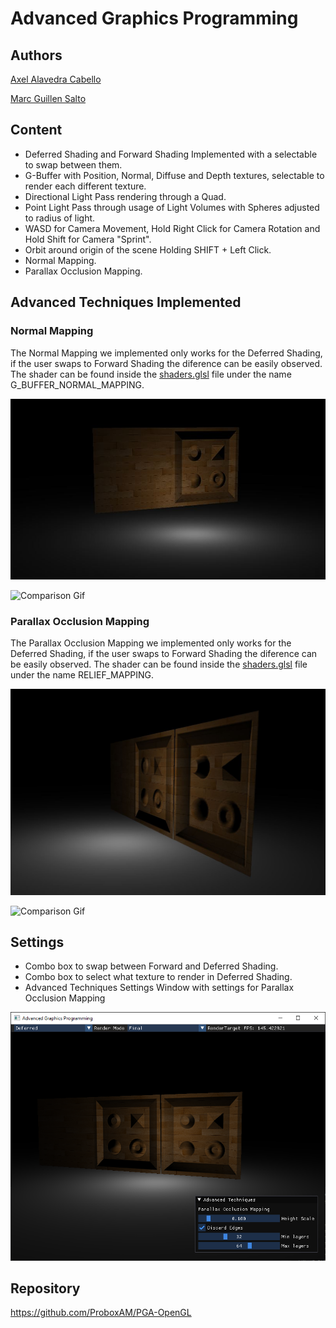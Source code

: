 # Advanced Graphics Programming
## Authors
[Axel Alavedra Cabello](https://github.com/AxelAlavedra)

[Marc Guillen Salto](https://github.com/Marcgs96)

## Content
* Deferred Shading and Forward Shading Implemented with a selectable to swap between them.
* G-Buffer with Position, Normal, Diffuse and Depth textures, selectable to render each different texture.
* Directional Light Pass rendering through a Quad.
* Point Light Pass through usage of Light Volumes with Spheres adjusted to radius of light.
* WASD for Camera Movement, Hold Right Click for Camera Rotation and Hold Shift for Camera "Sprint".
* Orbit around origin of the scene Holding SHIFT + Left Click.
* Normal Mapping.
* Parallax Occlusion Mapping.

## Advanced Techniques Implemented
### Normal Mapping
The Normal Mapping we implemented only works for the Deferred Shading, if the user swaps to Forward Shading the diference can be easily observed.
The shader can be found inside the [shaders.glsl](https://github.com/ProboxAM/PGA-OpenGL/blob/main/Engine/WorkingDir/shaders.glsl) file under the name G_BUFFER_NORMAL_MAPPING.

![Comparison Image](/images/normalMapping.JPG)

![Comparison Gif](/images/normalMapGif.gif)

### Parallax Occlusion Mapping
The Parallax Occlusion Mapping we implemented only works for the Deferred Shading, if the user swaps to Forward Shading the diference can be easily observed.
The shader can be found inside the [shaders.glsl](https://github.com/ProboxAM/PGA-OpenGL/blob/main/Engine/WorkingDir/shaders.glsl) file under the name RELIEF_MAPPING.

![Comparison Image](/images/pom.jpg)

![Comparison Gif](/images/pomGif.gif)

## Settings
* Combo box to swap between Forward and Deferred Shading.
* Combo box to select what texture to render in Deferred Shading.
* Advanced Techniques Settings Window with settings for Parallax Occlusion Mapping

![Settings Image](/images/settings.jpg)

## Repository
https://github.com/ProboxAM/PGA-OpenGL
